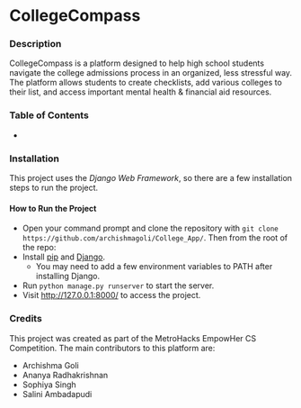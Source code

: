# CollegeCompass 

### Description
CollegeCompass is a platform designed to help high school students navigate the college admissions process in an organized, less stressful way. The platform allows students to create checklists, add various colleges to their list, and access important mental health & financial aid resources. 

### Table of Contents
* 

### Installation 
This project uses the *Django Web Framework*, so there are a few installation steps to run the project. 

#### How to Run the Project
* Open your command prompt and clone the repository with ```git clone https://github.com/archishmagoli/College_App/```. Then from the root of the repo:
* Install [pip](https://pip.pypa.io/en/stable/installing/) and [Django](https://docs.djangoproject.com/en/3.2/topics/install/). 
  * You may need to add a few environment variables to PATH after installing Django. 
* Run ```python manage.py runserver``` to start the server.
* Visit http://127.0.0.1:8000/ to access the project. 

### Credits
This project was created as part of the MetroHacks EmpowHer CS Competition. The main contributors to this platform are:
* Archishma Goli
* Ananya Radhakrishnan
* Sophiya Singh
* Salini Ambadapudi

